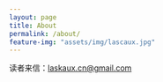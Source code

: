 ```yaml
---
layout: page
title: About
permalink: /about/
feature-img: "assets/img/lascaux.jpg"
---
```


读者来信：laskaux.cn@gmail.com

